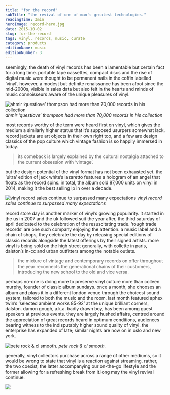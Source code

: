 ```yaml
---
title: "for the record"
subTitle: "the revival of one of man's greatest technologies."
readingTime: 3min
heroImage: record-hero.jpg
date: 2015-10-02
slug: for-the-record
tags: vinyl, records, music, curate
category: products
editionName: music
editionNumber: 3
---
```


seemingly, the death of vinyl records has been a lamentable but certain fact for a long time. portable tape cassettes, compact discs and the rise of digital music were thought to be permanent nails in the coffin labelled ‘vinyl’. however, a modest but definite renaissance has been afoot since the mid-2000s, visible in sales data but also felt in the hearts and minds of music connoisseurs aware of the unique pleasures of vinyl.

![ahmir ‘questlove’ thompson had more than 70,000 records in his collection](questlove2.jpg)
*ahmir ‘questlove’ thompson had more than 70,000 records in his collection*

most records worthy of the term were heard first on vinyl, which gives the medium a similarly higher status that it’s supposed usurpers somewhat lack. record jackets are art objects in their own right too, and a few are design classics of the pop culture which vintage fashion is so happily immersed in today.

>its comeback is largely explained by the cultural nostalgia attached to the current obsession with ‘vintage’.

but the design potential of the vinyl format has not been exhausted yet. the ‘ultra’ edition of jack white’s lazaretto features a hologram of an angel that floats as the record spins. in total, the album sold 87,000 units on vinyl in 2014, making it the best selling lp in over a decade.

![vinyl record sales continue to surpassed many expectations](vinyl-player.jpg)
*vinyl record sales continue to surpassed many expectations*

record store day is another marker of vinyl’s growing popularity. it started in the us in 2007 and the uk followed suit the year after, the third saturday of april dedicated to the celebration of the resuscitating trade. ‘rough trade records’ are one such company enjoying the attention. a music label and a chain of shops, they celebrate the day by releasing special editions of classic records alongside the latest offerings by their signed artists. more vinyl is being sold on the high street generally, with collette in paris, dalston’s ln-cc and urban outfitters among the notable outlets.

>the mixture of vintage and contemporary records on offer throughout the year reconnects the generational chains of their customers, introducing the new school to the old and vice versa.

perhaps no-one is doing more to preserve vinyl culture more than colleen murphy, founder of classic album sundays. once a month, she chooses an album and plays it in a different london venue through the choicest sound system, tailored to both the music and the room. last month featured aphex twin’s ‘selected ambient works 85-92’ at the unique brilliant corners, dalston. damon gough, a.k.a. badly drawn boy, has been among guest speakers at previous events. they are largely hushed affairs, centred around the appreciation of great records heard in optimum conditions, audiences bearing witness to the indisputably higher sound quality of vinyl. the enterprise has expanded of late; similar nights are now on in oslo and new york.

![pete rock & cl smooth.](image4.jpg)
*pete rock & cl smooth.*

generally, vinyl collectors purchase across a range of other mediums, so it would be wrong to state that vinyl is a reaction against streaming. rather, the two coexist, the latter accompanying our on-the-go lifestyle and the former allowing for a refreshing break from it.long may the vinyl revival continue.

![](footer.jpg)
